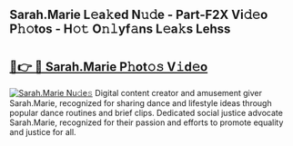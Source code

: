 ## Sarah.Marie L𝚎a𝚔ed N𝚞𝚍e - Part-F2X Vi𝚍𝚎o P𝚑𝚘tos - H𝚘𝚝 O𝚗𝚕yf𝚊ns L𝚎a𝚔s Lehss

# <h2><a href="http://kf33c0t.oniu.top/?m=Sarah.Marie">🔗👉 🔴 Sarah.Marie P𝚑ot𝚘𝚜 V𝚒d𝚎o</a></h2>

[![Sarah.Marie Nu𝚍e𝚜](https://i.imgur.com/0qMVB7G.gif)](http://kf33c0t.oniu.top/?m=Sarah.Marie)
Digital content creator and amusement giver Sarah.Marie, recognized for sharing dance and lifestyle ideas through popular dance routines and brief clips. Dedicated social justice advocate Sarah.Marie, recognized for their passion and efforts to promote equality and justice for all.  
